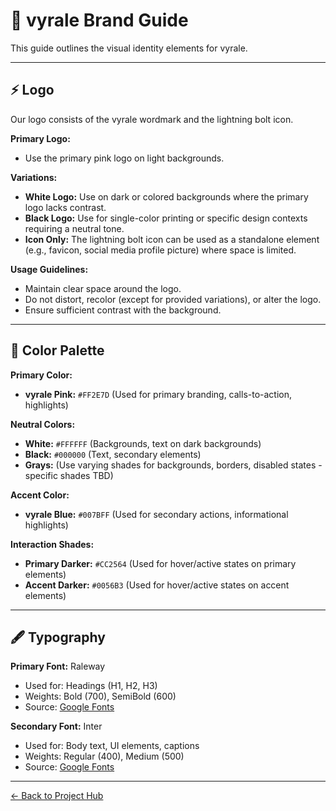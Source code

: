 # 🎨 vyrale Brand Guide

This guide outlines the visual identity elements for vyrale.

---

## ⚡ Logo

Our logo consists of the vyrale wordmark and the lightning bolt icon.

**Primary Logo:**

- Use the primary pink logo on light backgrounds.

**Variations:**

- **White Logo:** Use on dark or colored backgrounds where the primary logo lacks contrast.
- **Black Logo:** Use for single-color printing or specific design contexts requiring a neutral tone.
- **Icon Only:** The lightning bolt icon can be used as a standalone element (e.g., favicon, social media profile picture) where space is limited.

**Usage Guidelines:**

- Maintain clear space around the logo.
- Do not distort, recolor (except for provided variations), or alter the logo.
- Ensure sufficient contrast with the background.

---

## 🌈 Color Palette

**Primary Color:**

- **vyrale Pink:** `#FF2E7D` (Used for primary branding, calls-to-action, highlights)

**Neutral Colors:**

- **White:** `#FFFFFF` (Backgrounds, text on dark backgrounds)
- **Black:** `#000000` (Text, secondary elements)
- **Grays:** (Use varying shades for backgrounds, borders, disabled states - specific shades TBD)

**Accent Color:**

- **vyrale Blue:** `#007BFF` (Used for secondary actions, informational highlights)

**Interaction Shades:**

- **Primary Darker:** `#CC2564` (Used for hover/active states on primary elements)
- **Accent Darker:** `#0056B3` (Used for hover/active states on accent elements)

---

## 🖋️ Typography

**Primary Font:** Raleway

- Used for: Headings (H1, H2, H3)
- Weights: Bold (700), SemiBold (600)
- Source: [Google Fonts](https://fonts.google.com/specimen/Raleway)

**Secondary Font:** Inter

- Used for: Body text, UI elements, captions
- Weights: Regular (400), Medium (500)
- Source: [Google Fonts](https://fonts.google.com/specimen/Inter)

---

[← Back to Project Hub](virtual-cm-project-hub.md)

